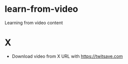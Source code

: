 # learn-from-video

Learning from video content

# X

- Download video from X URL with https://twitsave.com
